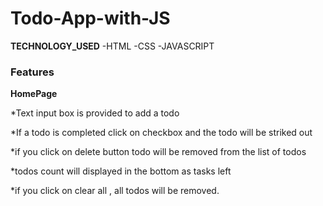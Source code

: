 # Todo-App-with-JS

**TECHNOLOGY_USED**
    -HTML
    -CSS
    -JAVASCRIPT

### Features
**HomePage**
   
   *Text input box is provided to add a todo
   
   *If a todo is completed click on checkbox and the todo will be striked out
   
   *if you click on delete button todo will be removed  from the list of todos
   
   *todos count will displayed in the bottom as tasks left
   
   *if you click on clear all , all todos will be removed.
